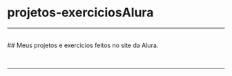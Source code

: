 ﻿# projetos-exerciciosAlura
<hr><br>
## Meus projetos e exercicios feitos no site da Alura.

<br><hr>

